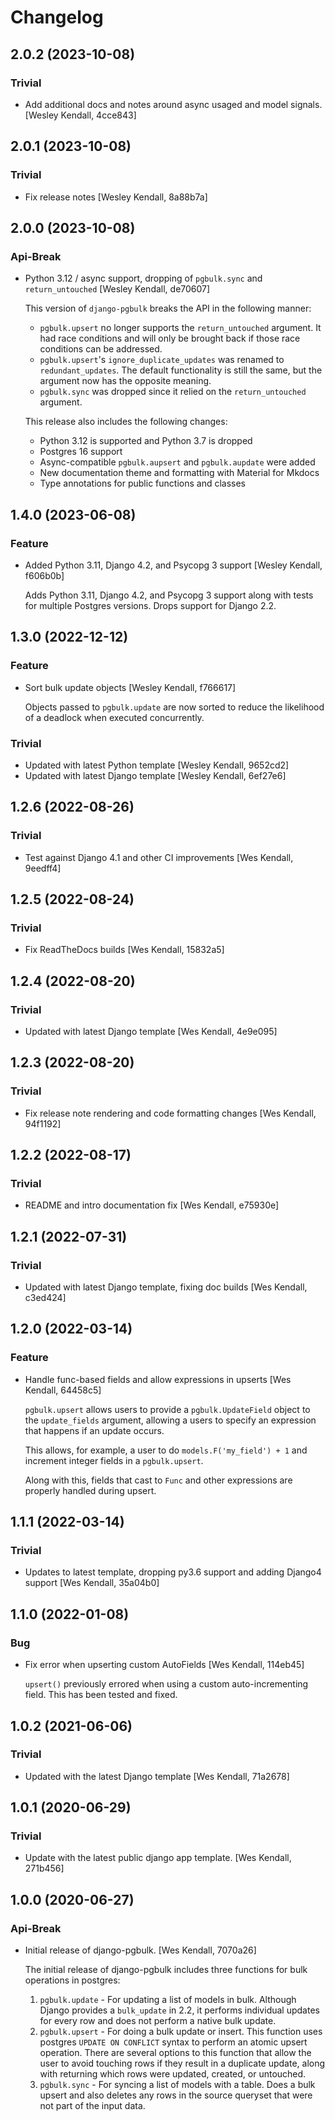 # Changelog

## 2.0.2 (2023-10-08)

### Trivial

  - Add additional docs and notes around async usaged and model signals. [Wesley Kendall, 4cce843]

## 2.0.1 (2023-10-08)

### Trivial

  - Fix release notes [Wesley Kendall, 8a88b7a]

## 2.0.0 (2023-10-08)

### Api-Break

  - Python 3.12 / async support, dropping of `pgbulk.sync` and `return_untouched` [Wesley Kendall, de70607]

    This version of `django-pgbulk` breaks the API in the following manner:

    - `pgbulk.upsert` no longer supports the `return_untouched` argument. It had race conditions and will only be brought back if those race conditions can be addressed.
    - `pgbulk.upsert`'s `ignore_duplicate_updates` was renamed to `redundant_updates`. The default functionality is still the same, but the argument now has the opposite meaning.
    - `pgbulk.sync` was dropped since it relied on the `return_untouched` argument.

    This release also includes the following changes:

    - Python 3.12 is supported and Python 3.7 is dropped
    - Postgres 16 support
    - Async-compatible `pgbulk.aupsert` and `pgbulk.aupdate` were added
    - New documentation theme and formatting with Material for Mkdocs
    - Type annotations for public functions and classes

## 1.4.0 (2023-06-08)

### Feature

  - Added Python 3.11, Django 4.2, and Psycopg 3 support [Wesley Kendall, f606b0b]

    Adds Python 3.11, Django 4.2, and Psycopg 3 support along with tests for multiple Postgres versions. Drops support for Django 2.2.

## 1.3.0 (2022-12-12)

### Feature

  - Sort bulk update objects [Wesley Kendall, f766617]

    Objects passed to ``pgbulk.update`` are now sorted to reduce the likelihood of
    a deadlock when executed concurrently.

### Trivial

  - Updated with latest Python template [Wesley Kendall, 9652cd2]
  - Updated with latest Django template [Wesley Kendall, 6ef27e6]

## 1.2.6 (2022-08-26)

### Trivial

  - Test against Django 4.1 and other CI improvements [Wes Kendall, 9eedff4]

## 1.2.5 (2022-08-24)

### Trivial

  - Fix ReadTheDocs builds [Wes Kendall, 15832a5]

## 1.2.4 (2022-08-20)

### Trivial

  - Updated with latest Django template [Wes Kendall, 4e9e095]

## 1.2.3 (2022-08-20)

### Trivial

  - Fix release note rendering and code formatting changes [Wes Kendall, 94f1192]

## 1.2.2 (2022-08-17)

### Trivial

  - README and intro documentation fix [Wes Kendall, e75930e]

## 1.2.1 (2022-07-31)

### Trivial

  - Updated with latest Django template, fixing doc builds [Wes Kendall, c3ed424]

## 1.2.0 (2022-03-14)

### Feature

  - Handle func-based fields and allow expressions in upserts [Wes Kendall, 64458c5]

    ``pgbulk.upsert`` allows users to provide a ``pgbulk.UpdateField`` object
    to the ``update_fields`` argument, allowing a users to specify an expression
    that happens if an update occurs.

    This allows, for example, a user to do ``models.F('my_field') + 1`` and
    increment integer fields in a ``pgbulk.upsert``.

    Along with this, fields that cast to ``Func`` and other expressions are
    properly handled during upsert.

## 1.1.1 (2022-03-14)

### Trivial

  - Updates to latest template, dropping py3.6 support and adding Django4 support [Wes Kendall, 35a04b0]

## 1.1.0 (2022-01-08)

### Bug

  - Fix error when upserting custom AutoFields [Wes Kendall, 114eb45]

    ``upsert()`` previously errored when using a custom auto-incrementing field. This
    has been tested and fixed.

## 1.0.2 (2021-06-06)

### Trivial

  - Updated with the latest Django template [Wes Kendall, 71a2678]

## 1.0.1 (2020-06-29)

### Trivial

  - Update with the latest public django app template. [Wes Kendall, 271b456]

## 1.0.0 (2020-06-27)

### Api-Break

  - Initial release of django-pgbulk. [Wes Kendall, 7070a26]

    The initial release of django-pgbulk includes three functions for
    bulk operations in postgres:

    1. ``pgbulk.update`` - For updating a list of models in bulk. Although Django
       provides a ``bulk_update`` in 2.2, it performs individual updates for
       every row and does not perform a native bulk update.
    2. ``pgbulk.upsert`` - For doing a bulk update or insert. This function uses
       postgres ``UPDATE ON CONFLICT`` syntax to perform an atomic upsert
       operation. There are several options to this function that allow the
       user to avoid touching rows if they result in a duplicate update, along
       with returning which rows were updated, created, or untouched.
    3. ``pgbulk.sync`` - For syncing a list of models with a table. Does a bulk
       upsert and also deletes any rows in the source queryset that were not
       part of the input data.
